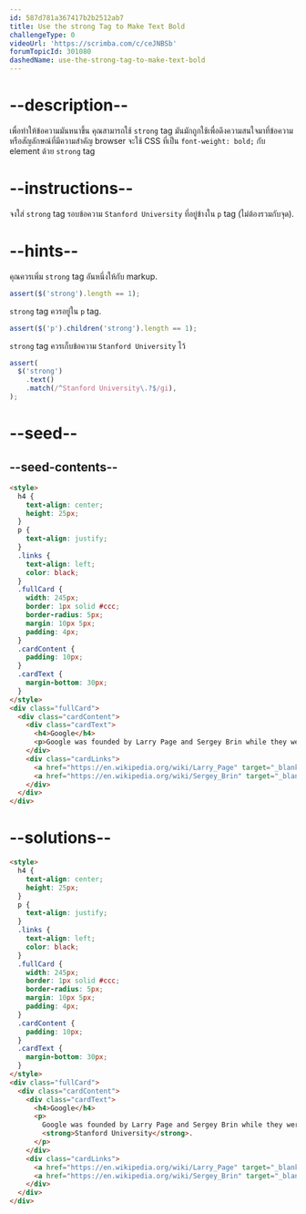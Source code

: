 ```yaml
---
id: 587d781a367417b2b2512ab7
title: Use the strong Tag to Make Text Bold
challengeType: 0
videoUrl: 'https://scrimba.com/c/ceJNBSb'
forumTopicId: 301080
dashedName: use-the-strong-tag-to-make-text-bold
---
```


# --description--

เพื่อทำให้ข้อความมันหนาขึ้น คุณสามารถใช้ `strong` tag
มันมักถูกใช้เพื่อดึงความสนใจมาที่ข้อความหรือสัญลักษณ์ที่มีความสำคัญ
browser จะใช้ CSS ที่เป็น `font-weight: bold;` กับ element ด้วย `strong` tag

# --instructions--

จงใส่ `strong` tag รอบข้อความ `Stanford University` ที่อยู่ข้างใน `p` tag (ไม่ต้องรวมกับจุด).

# --hints--

คุณควรเพิ่ม `strong` tag อันหนึ่งให้กับ markup.

```js
assert($('strong').length == 1);
```

`strong` tag ควรอยู่ใน `p` tag.

```js
assert($('p').children('strong').length == 1);
```

`strong` tag ควรเก็บข้อความ `Stanford University` ไว้

```js
assert(
  $('strong')
    .text()
    .match(/^Stanford University\.?$/gi),
);
```

# --seed--

## --seed-contents--

```html
<style>
  h4 {
    text-align: center;
    height: 25px;
  }
  p {
    text-align: justify;
  }
  .links {
    text-align: left;
    color: black;
  }
  .fullCard {
    width: 245px;
    border: 1px solid #ccc;
    border-radius: 5px;
    margin: 10px 5px;
    padding: 4px;
  }
  .cardContent {
    padding: 10px;
  }
  .cardText {
    margin-bottom: 30px;
  }
</style>
<div class="fullCard">
  <div class="cardContent">
    <div class="cardText">
      <h4>Google</h4>
      <p>Google was founded by Larry Page and Sergey Brin while they were Ph.D. students at Stanford University.</p>
    </div>
    <div class="cardLinks">
      <a href="https://en.wikipedia.org/wiki/Larry_Page" target="_blank" class="links">Larry Page</a><br /><br />
      <a href="https://en.wikipedia.org/wiki/Sergey_Brin" target="_blank" class="links">Sergey Brin</a>
    </div>
  </div>
</div>
```

# --solutions--

```html
<style>
  h4 {
    text-align: center;
    height: 25px;
  }
  p {
    text-align: justify;
  }
  .links {
    text-align: left;
    color: black;
  }
  .fullCard {
    width: 245px;
    border: 1px solid #ccc;
    border-radius: 5px;
    margin: 10px 5px;
    padding: 4px;
  }
  .cardContent {
    padding: 10px;
  }
  .cardText {
    margin-bottom: 30px;
  }
</style>
<div class="fullCard">
  <div class="cardContent">
    <div class="cardText">
      <h4>Google</h4>
      <p>
        Google was founded by Larry Page and Sergey Brin while they were Ph.D. students at
        <strong>Stanford University</strong>.
      </p>
    </div>
    <div class="cardLinks">
      <a href="https://en.wikipedia.org/wiki/Larry_Page" target="_blank" class="links">Larry Page</a><br /><br />
      <a href="https://en.wikipedia.org/wiki/Sergey_Brin" target="_blank" class="links">Sergey Brin</a>
    </div>
  </div>
</div>
```
